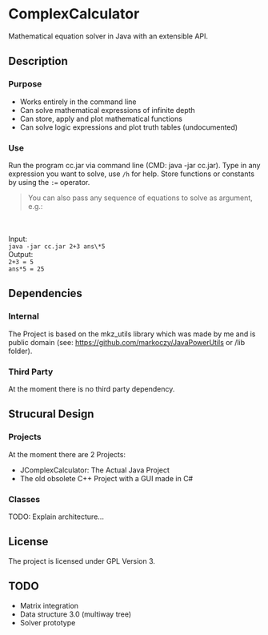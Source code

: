 # ComplexCalculator
Mathematical equation solver in Java with an extensible API.

## Description

### Purpose

* Works entirely in the command line
* Can solve mathematical expressions of infinite depth
* Can store, apply and plot mathematical functions
* Can solve logic expressions and plot truth tables (undocumented)

### Use

Run the program cc.jar via command line (CMD: java -jar cc.jar). Type in any
expression you want to solve, use <code>/h</code> for help. Store functions or 
constants by using the <code>:=</code> operator.

>You can also pass any sequence of equations to solve as argument, e.g.:
<br>
<br>
Input:<br><code>java -jar cc.jar 2+3 ans\*5</code><br>
Output:<br><code>2+3 = 5</code><br><code>ans*5 = 25</code>
</code>

## Dependencies

### Internal

The Project is based on the mkz_utils library which was made by me and is public
domain (see: <https://github.com/markoczy/JavaPowerUtils> or /lib folder).

### Third Party

At the moment there is no third party dependency.

## Strucural Design

### Projects

At the moment there are 2 Projects:

- JComplexCalculator: The Actual Java Project
- The old obsolete C++ Project with a GUI made in C#

### Classes

TODO: Explain architecture...

## License

The project is licensed under GPL Version 3.

## TODO

- Matrix integration
- Data structure 3.0 (multiway tree)
- Solver prototype
